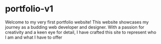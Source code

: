 # portfolio-v1
Welcome to my very first portfolio website! This website showcases my journey as a budding web developer and designer. With a passion for creativity and a keen eye for detail, I have crafted this site to represent who I am and what I have to offer
